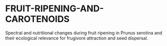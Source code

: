 # FRUIT-RIPENING-AND-CAROTENOIDS
Spectral and nutritional changes during fruit ripening in Prunus serotina and their ecological relevance for frugivore attraction and seed dispersal.
